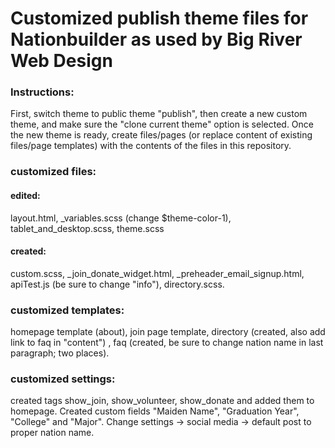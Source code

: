 # Customized publish theme files for Nationbuilder as used by Big River Web Design

### Instructions:
First, switch theme to public theme "publish", then create a new custom theme, and make sure the "clone current theme" option is selected. Once the new theme is ready, create files/pages (or replace content of existing files/page templates) with the contents of the files in this repository.

### customized files:

#### edited:
layout.html, _variables.scss (change $theme-color-1), tablet_and_desktop.scss, theme.scss
#### created:
custom.scss, _join_donate_widget.html, _preheader_email_signup.html, apiTest.js (be sure to change "info"), directory.scss.

### customized templates:

homepage template (about), join page template, directory (created, also add link to faq in "content") , faq (created, be sure to change nation name in last paragraph; two places).

### customized settings:

created tags show_join, show_volunteer, show_donate and added them to homepage. Created custom fields "Maiden Name", "Graduation Year", "College" and "Major". Change settings -> social media -> default post to proper nation name.
